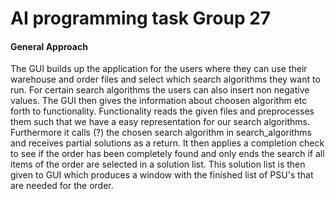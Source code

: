 # AI programming task Group 27

#### General Approach
The GUI builds up the application for the users where they can use their warehouse and order files and select which search algorithms they want to run. For certain search algorithms the users can also insert non negative values.
The GUI then gives the information about choosen algorithm etc forth to functionality. 
Functionality reads the given files and preprocesses them such that we have a easy representation for our search algorithms.
Furthermore it calls (?) the chosen search algorithm in search_algorithms and receives partial solutions as a return. It then applies a completion check to see if the order has been completely found and only ends the search if all items of the order are selected in a solution list. 
This solution list is then given to GUI which produces a window with the finished list of PSU's that are needed for the order.
